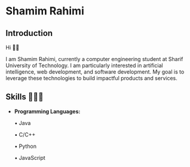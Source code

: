 # Shamim Rahimi

## Introduction 

Hi 👋🏻

I am Shamim Rahimi, currently a computer engineering student at Sharif University of Technology. I am particularly interested in artificial intelligence, web development, and software development. My goal is to leverage these technologies to build impactful products and services.

## Skills 👩🏻‍💻
- **Programming Languages:**
  
  • Java
  
  • C/C++
  
  • Python
  
  • JavaScript

